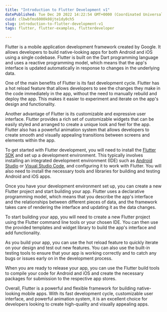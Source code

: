 ```yaml
---
title: "Introduction to Flutter Development v1"
datePublished: Tue Dec 20 2022 14:22:54 GMT+0000 (Coordinated Universal Time)
cuid: clbwbfms6000k08jte1dy0ch5
slug: introduction-to-flutter-development-v1
tags: flutter, flutter-examples, flutterdeveloper

---
```


Flutter is a mobile application development framework created by Google. It allows developers to build native-looking apps for both Android and iOS using a single codebase. Flutter is built on the Dart programming language and uses a reactive programming model, which means that the app's interface is updated automatically in response to changes in the underlying data.

One of the main benefits of Flutter is its fast development cycle. Flutter has a hot reload feature that allows developers to see the changes they make in the code immediately in the app, without the need to manually rebuild and deploy the app. This makes it easier to experiment and iterate on the app's design and functionality.

Another advantage of Flutter is its customizable and expressive user interface. Flutter provides a rich set of customizable widgets that can be easily styled and arranged to create a unique look and feel for the app. Flutter also has a powerful animation system that allows developers to create smooth and visually appealing transitions between screens and elements within the app.

To get started with Flutter development, you will need to install the [Flutter SDK](https://docs.flutter.dev/development/tools) and set up a development environment. This typically involves installing an integrated development environment (IDE) such as [Android Studio](https://developer.android.com/studio) or [Visual Studio Code](https://code.visualstudio.com/download), and configuring it to work with Flutter. You will also need to install the necessary tools and libraries for building and testing Android and iOS apps.

Once you have your development environment set up, you can create a new Flutter project and start building your app. Flutter uses a declarative programming model, which means that you describe the app's interface and the relationships between different pieces of data, and the framework takes care of rendering the interface and updating it as the data changes.

To start building your app, you will need to create a new Flutter project using the Flutter command line tools or your chosen IDE. You can then use the provided templates and widget library to build the app's interface and add functionality.

As you build your app, you can use the hot reload feature to quickly iterate on your design and test out new features. You can also use the built-in testing tools to ensure that your app is working correctly and to catch any bugs or issues early on in the development process.

When you are ready to release your app, you can use the Flutter build tools to compile your code for Android and iOS and create the necessary packages for submission to the respective app stores.

Overall, Flutter is a powerful and flexible framework for building native-looking mobile apps. With its fast development cycle, customizable user interface, and powerful animation system, it is an excellent choice for developers looking to create high-quality and visually appealing apps.